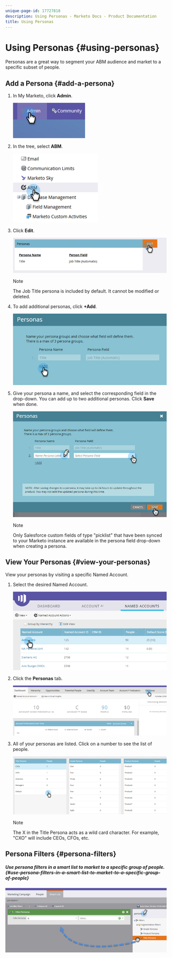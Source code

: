 ```yaml
---
unique-page-id: 17727818
description: Using Personas - Marketo Docs - Product Documentation
title: Using Personas
---
```


# Using Personas {#using-personas}

Personas are a great way to segment your ABM audience and market to a specific subset of people.

## Add a Persona {#add-a-persona}

1. In My Marketo, click **Admin**.

   ![](assets/one.png)

1. In the tree, select **ABM**.

   ![](assets/two.png)

1. Click **Edit**.

   ![](assets/three.png)

   >[!NOTE]
   >
   >The Job Title persona is included by default. It cannot be modified or deleted.

1. To add additional personas, click **+Add**.

   ![](assets/four.png)

1. Give your persona a name, and select the corresponding field in the drop-down. You can add up to two additional personas. Click **Save** when done.

   ![](assets/five.png)

   >[!NOTE]
   >
   >Only Salesforce custom fields of type "picklist" that have been synced to your Marketo instance are available in the persona field drop-down when creating a persona.

## View Your Personas {#view-your-personas}

View your personas by visiting a specific Named Account.

1. Select the desired Named Account.

   ![](assets/one-a.png)

1. Click the **Personas** tab.

   ![](assets/two-a.png)

1. All of your personas are listed. Click on a number to see the list of people.

   ![](assets/three-a.png)

   >[!NOTE]
   >
   >The X in the Title Persona acts as a wild card character. For example, "CXO" will include CEOs, CFOs, etc.

## Persona Filters {#persona-filters}

##### Use persona filters in a smart list to market to a specific group of people. {#use-persona-filters-in-a-smart-list-to-market-to-a-specific-group-of-people}

![](assets/one-b.png)

